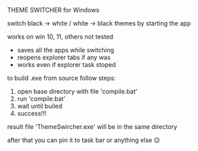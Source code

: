 THEME SWITCHER for Windows

switch black -> white / white -> black themes by starting the app

works on win 10, 11, others not tested


- saves all the apps while switching
- reopens explorer tabs if any was
- works even if explorer task stoped


to build .exe from source follow steps:
1. open base directory with file 'compile.bat'
2. run 'compile.bat'
3. wait until builed
4. success!!!

result file 'ThemeSwircher.exe' will be in the same directory

after that you can pin it to task bar or anything else 😉
